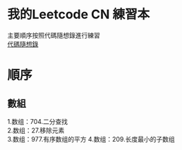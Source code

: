# 我的Leetcode CN 練習本
主要順序按照代碼隨想錄進行練習  
[代碼隨想錄](https://github.com/youngyangyang04/leetcode-master?tab=readme-ov-file)

# 順序

## 數組
1.数组：704.二分查找  
2.数组：27.移除元素  
3.数组：977.有序数组的平方
4.数组：209.长度最小的子数组  






